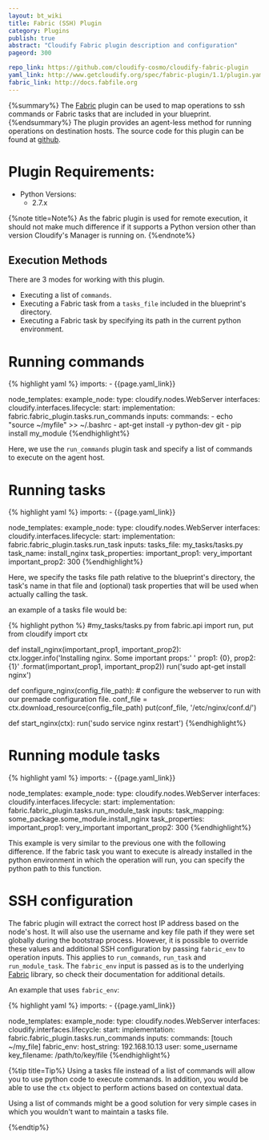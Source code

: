 ```yaml
---
layout: bt_wiki
title: Fabric (SSH) Plugin
category: Plugins
publish: true
abstract: "Cloudify Fabric plugin description and configuration"
pageord: 300

repo_link: https://github.com/cloudify-cosmo/cloudify-fabric-plugin
yaml_link: http://www.getcloudify.org/spec/fabric-plugin/1.1/plugin.yaml
fabric_link: http://docs.fabfile.org
---
```


{%summary%} The [Fabric]({{page.fabric_link}}) plugin can be used to map operations to ssh commands or Fabric tasks that are included in your blueprint. {%endsummary%}
The plugin provides an agent-less method for running operations on destination hosts. The source code for this plugin can be found at [github]({{page.repo_link}}).


# Plugin Requirements:

* Python Versions:
  * 2.7.x


{%note title=Note%}
As the fabric plugin is used for remote execution, it should not make much difference if it supports a Python version other than version Cloudify's Manager is running on.
{%endnote%}


## Execution Methods

There are 3 modes for working with this plugin.

* Executing a list of `commands`.
* Executing a Fabric task from a `tasks_file` included in the blueprint's directory.
* Executing a Fabric task by specifying its path in the current python environment.

# Running commands

{% highlight yaml %}
imports:
    - {{page.yaml_link}}

node_templates:
  example_node:
    type: cloudify.nodes.WebServer
    interfaces:
      cloudify.interfaces.lifecycle:
          start:
            implementation: fabric.fabric_plugin.tasks.run_commands
            inputs:
              commands:
                - echo "source ~/myfile" >> ~/.bashrc
                - apt-get install -y python-dev git
                - pip install my_module
{%endhighlight%}

Here, we use the `run_commands` plugin task and specify a list of commands to execute on the agent host.


# Running tasks

{% highlight yaml %}
imports:
    - {{page.yaml_link}}

node_templates:
  example_node:
    type: cloudify.nodes.WebServer
    interfaces:
      cloudify.interfaces.lifecycle:
        start:
          implementation: fabric.fabric_plugin.tasks.run_task
          inputs:
            tasks_file: my_tasks/tasks.py
            task_name: install_nginx
            task_properties:
              important_prop1: very_important
              important_prop2: 300
{%endhighlight%}

Here, we specify the tasks file path relative to the blueprint's directory, the task's name in that file and (optional) task properties
that will be used when actually calling the task.

an example of a tasks file would be:

{% highlight python %}
#my_tasks/tasks.py
from fabric.api import run, put
from cloudify import ctx

def install_nginx(important_prop1, important_prop2):
    ctx.logger.info('Installing nginx. Some important props:'
                    ' prop1: {0}, prop2: {1}'
                    .format(important_prop1, important_prop2))
    run('sudo apt-get install nginx')


def configure_nginx(config_file_path):
    # configure the webserver to run with our premade configuration file.
    conf_file = ctx.download_resource(config_file_path)
    put(conf_file, '/etc/nginx/conf.d/')


def start_nginx(ctx):
    run('sudo service nginx restart')
{%endhighlight%}

# Running module tasks

{% highlight yaml %}
imports:
    - {{page.yaml_link}}

node_templates:
  example_node:
    type: cloudify.nodes.WebServer
    interfaces:
      cloudify.interfaces.lifecycle:
        start:
          implementation: fabric.fabric_plugin.tasks.run_module_task
          inputs:
            task_mapping: some_package.some_module.install_nginx
            task_properties:
              important_prop1: very_important
              important_prop2: 300
{%endhighlight%}

This example is very similar to the previous one with the following difference. If the fabric task you want to execute is already installed in the python environment in which the operation will run, you can specify the python path to this function.

# SSH configuration
The fabric plugin will extract the correct host IP address based on the node's host. It will also use the username and key file path if they were set globally during the bootstrap process. However, it is possible to override these values and additional SSH configuration by passing `fabric_env` to operation inputs. This applies to `run_commands`, `run_task` and `run_module_task`. The `fabric_env` input is passed as is to the underlying [Fabric]({{page.fabric_link}}/en/latest/usage/env.html) library, so check their documentation for additional details.


An example that uses `fabric_env`:

{% highlight yaml %}
imports:
    - {{page.yaml_link}}

node_templates:
  example_node:
    type: cloudify.nodes.WebServer
    interfaces:
      cloudify.interfaces.lifecycle:
        start:
          implementation: fabric.fabric_plugin.tasks.run_commands
          inputs:
            commands: [touch ~/my_file]
            fabric_env:
              host_string: 192.168.10.13
              user: some_username
              key_filename: /path/to/key/file
{%endhighlight%}

{%tip title=Tip%}
Using a tasks file instead of a list of commands will allow you to use python code to execute commands. In addition, you would be able to use the `ctx` object to perform actions based on contextual data.

Using a list of commands might be a good solution for very simple cases in which you wouldn't want to maintain a tasks file.

{%endtip%}
